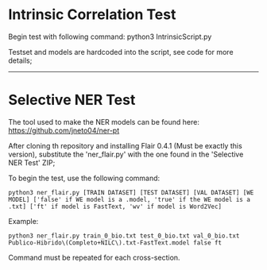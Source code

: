 # Intrinsic Correlation Test
Begin test with following command:
	python3 IntrinsicScript.py

Testset and models are hardcoded into the script, see code for more details;

---

# Selective NER Test
The tool used to make the NER models can be found here: 
	<https://github.com/jneto04/ner-pt>

After cloning th repository and installing Flair 0.4.1 (Must be exactly this version), substitute the 'ner_flair.py' with the one found in the 'Selective NER Test' ZIP;

To begin the test, use the following command:
	
	python3 ner_flair.py [TRAIN DATASET] [TEST DATASET] [VAL DATASET] [WE MODEL] ['false' if WE model is a .model, 'true' if the WE model is a .txt] ['ft' if model is FastText, 'wv' if model is Word2Vec]

Example:
	
	python3 ner_flair.py train_0_bio.txt test_0_bio.txt val_0_bio.txt Publico-Hibrido\(Completo+NILC\).txt-FastText.model false ft

Command must be repeated for each cross-section.
